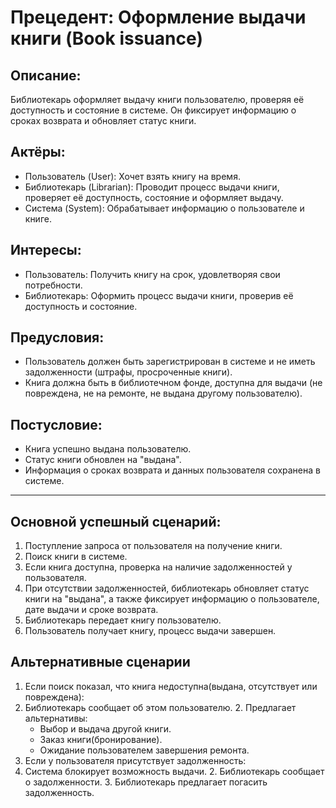 # Прецедент: Оформление выдачи книги (Book issuance)

## Описание:
Библиотекарь оформляет выдачу книги пользователю, проверяя её доступность и состояние в системе. Он фиксирует информацию о сроках возврата и обновляет статус книги.

## Актёры:
- Пользователь (User): Хочет взять книгу на время.
- Библиотекарь (Librarian): Проводит процесс выдачи книги, проверяет её доступность, состояние и оформляет выдачу.
- Система (System): Обрабатывает информацию о пользователе и книге.

## Интересы:
- Пользователь: Получить книгу на срок, удовлетворяя свои потребности.
- Библиотекарь: Оформить процесс выдачи книги, проверив её доступность и состояние.

## Предусловия:
- Пользователь должен быть зарегистрирован в системе и не иметь задолженности (штрафы, просроченные книги).
- Книга должна быть в библиотечном фонде, доступна для выдачи (не повреждена, не на ремонте, не выдана другому пользователю).

## Постусловие:
- Книга успешно выдана пользователю.
- Статус книги обновлен на "выдана".
- Информация о сроках возврата и данных пользователя сохранена в системе.

---

## Основной успешный сценарий:

1. Поступление запроса от пользователя на получение книги.
2. Поиск книги в системе.
3. Если книга доступна, проверка на наличие задолженностей у пользователя.
4. При отсутствии задолженностей, библиотекарь обновляет статус книги на "выдана", а также фиксирует информацию о пользователе, дате выдачи и сроке возврата.
5. Библиотекарь передает книгу пользователю.
6. Пользователь получает книгу, процесс выдачи завершен.

## Альтернативные сценарии ##
1. Если поиск показал, что книга недоступна(выдана, отсутствует или повреждена):
 1. Библиотекарь сообщает об этом пользователю.
    2. Предлагает альтернативы:
     - Выбор и выдача другой книги.
     - Заказ книги(бронирование).
     - Ожидание пользователем завершения ремонта.
2. Если у пользователя присутствует задолженность:
 1. Система блокирует возможность выдачи.
    2. Библиотекарь сообщает о задолженности.
    3. Библиотекарь предлагает погасить задолженность.
